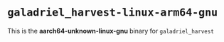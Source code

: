 # `galadriel_harvest-linux-arm64-gnu`

This is the **aarch64-unknown-linux-gnu** binary for `galadriel_harvest`
